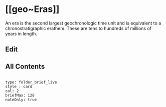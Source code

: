 # [[geo~Eras]] 

An era is the second largest geochronologic time unit and is equivalent to a chronostratigraphic erathem. 
These are tens to hundreds of millions of years in length.
## Edit

## All Contents

```folderv
```

```ccard
type: folder_brief_live
style : card
col: 2
briefMax: 128
noteOnly: true
```

